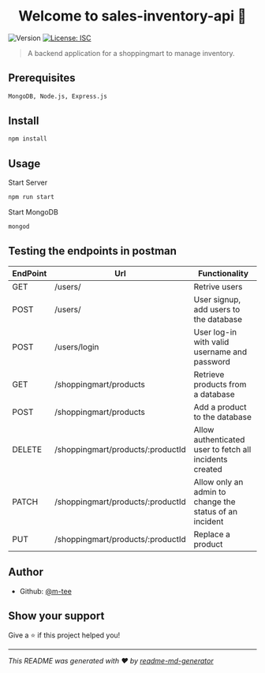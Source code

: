 <h1 align="center">Welcome to sales-inventory-api 👋</h1>
<p>
  <img alt="Version" src="https://img.shields.io/badge/version-1.0.0-blue.svg?cacheSeconds=2592000" />
  <a href="#" target="_blank">
    <img alt="License: ISC" src="https://img.shields.io/badge/License-ISC-yellow.svg" />
  </a>
</p>

> A backend application for a shoppingmart to manage inventory. 
## Prerequisites
```sh
MongoDB, Node.js, Express.js
```

## Install

```sh
npm install
```

## Usage
Start Server
```sh
npm run start
```
Start MongoDB
```sh
mongod
```
## Testing the endpoints in postman
 
    
| EndPoint         |  Url            | Functionality  |
| ------------- |---------------| ---------|
| GET |/users/ |Retrive users|
| POST |/users/ |User signup, add users to the database|
|POST|/users/login  |User log-in with valid username and password|
|GET|/shoppingmart/products |Retrieve products from a database|
|POST|/shoppingmart/products|Add a product to the database|
|DELETE |/shoppingmart/products/:productId| Allow authenticated user to fetch all incidents created|
|PATCH|/shoppingmart/products/:productId|Allow only an admin to change the status of an incident|
|PUT|/shoppingmart/products/:productId|Replace a product|


## Author

* Github: [@m-tee](https://github.com/m-tee)

## Show your support

Give a ⭐️ if this project helped you!

***
_This README was generated with ❤️ by [readme-md-generator](https://github.com/kefranabg/readme-md-generator)_

